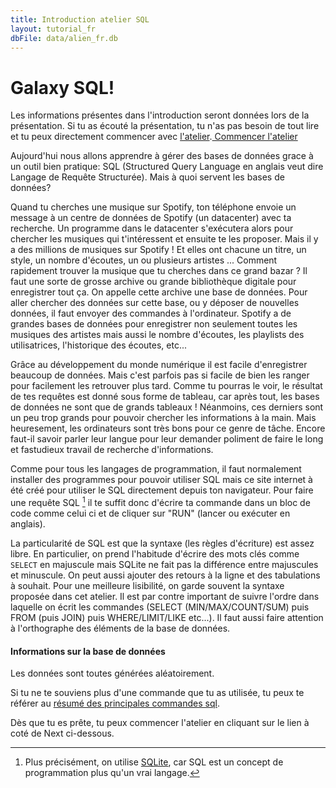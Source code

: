 ```yaml
---
title: Introduction atelier SQL
layout: tutorial_fr
dbFile: data/alien_fr.db
---
```

<h1>Galaxy SQL!</h1>

<div class="warning">
Les informations présentes dans l'introduction seront données lors de la présentation. Si tu as écouté la présentation, tu n'as pas besoin de tout lire et tu peux directement commencer avec <a href="atelier.html">l'atelier</a>.<a href="atelier.html" class="button-link center"> Commencer l'atelier</a></div>

Aujourd'hui nous allons apprendre à gérer des bases de données grace à un outil bien pratique: SQL (Structured Query Language en anglais veut dire Langage de Requête Structurée). Mais à quoi servent les bases de données?

<div class="sideNote">
<p>Quand tu cherches une musique sur Spotify, ton téléphone envoie un message à un centre de données de Spotify (un datacenter) avec ta recherche. Un programme dans le datacenter s'exécutera alors pour chercher les musiques qui t'intéressent et ensuite te les proposer. Mais il y a des millions de musiques sur Spotify ! Et elles ont chacune un titre, un style, un nombre d'écoutes, un ou plusieurs artistes ... Comment rapidement trouver la musique que tu cherches dans ce grand bazar ? Il faut une sorte de grosse archive ou grande bibliothèque digitale pour enregistrer tout ça. On appelle cette archive une <span class="keyword">base de données</span>. Pour aller chercher des données sur cette base, ou y déposer de nouvelles données, il faut envoyer des commandes à l'ordinateur. Spotify a de grandes bases de données pour enregistrer non seulement toutes les musiques des artistes mais aussi le nombre d'écoutes, les playlists des utilisatrices, l'historique des écoutes, etc...</p>
</div>

Grâce au développement du monde numérique il est facile d'enregistrer beaucoup de données. Mais c'est parfois pas si facile de bien les ranger pour facilement les retrouver plus tard. Comme tu pourras le voir, le résultat de tes requêtes est donné sous forme de tableau, car après tout, les bases de données ne sont que de grands tableaux ! Néanmoins, ces derniers sont un peu trop grands pour pouvoir chercher les informations à la main. Mais heuresement, les ordinateurs sont très bons pour ce genre de tâche. Encore faut-il savoir parler leur langue pour leur demander poliment de faire le long et fastudieux travail de recherche d'informations. 

Comme pour tous les langages de programmation, il faut normalement installer des programmes pour pouvoir utiliser SQL mais ce site internet à été créé pour utiliser le SQL directement depuis ton navigateur. Pour faire une requête SQL [^1] il te suffit donc d'écrire ta commande dans un bloc de code comme celui ci et de cliquer sur "RUN" (lancer ou exécuter en anglais). 

[^1]: Plus précisément, on utilise [SQLite](https://sqlite.org/index.html), car SQL est un concept de programmation plus qu'un vrai langage.

<sql-exercise
  data-question="Ceci est un bloc de code interactif, tu peux éditer le code ci-dessous."
  data-comment="(Pour les pros: Shift+Enter est un raccourci clavier pour exécuter la commande au lieu de cliquer sur RUN)"
  data-default-text="SELECT *
FROM personnages
LIMIT 3"></sql-exercise>

<div class="supplementary">
La particularité de SQL est que la syntaxe (les règles d'écriture) est assez libre. En particulier, on prend l'habitude d'écrire des mots clés comme <code>SELECT</code> en majuscule mais SQLite ne fait pas la différence entre majuscules et minuscule. On peut aussi ajouter des retours à la ligne et des tabulations à souhait. Pour une meilleure lisibilité, on garde souvent la syntaxe proposée dans cet atelier. Il est par contre important de suivre l'ordre dans laquelle on écrit les commandes (SELECT (MIN/MAX/COUNT/SUM) puis FROM (puis JOIN) puis WHERE/LIMIT/LIKE etc...). Il faut aussi faire attention à l'orthographe des éléments de la base de données.
</div>

<h4> Informations sur la base de données</h4>

Les données sont toutes générées aléatoirement.

Si tu ne te souviens plus d'une commande que tu as utilisée, tu peux te référer au <a href="commandes_sql.html">résumé des principales commandes sql</a>.

Dès que tu es prête, tu peux commencer l'atelier en cliquant sur le lien à coté de Next ci-dessous.
